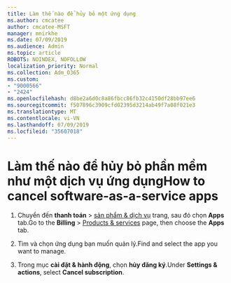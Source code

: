 ```yaml
---
title: Làm thế nào để hủy bỏ một ứng dụng
ms.author: cmcatee
author: cmcatee-MSFT
manager: mnirkhe
ms.date: 07/09/2019
ms.audience: Admin
ms.topic: article
ROBOTS: NOINDEX, NOFOLLOW
localization_priority: Normal
ms.collection: Adm_O365
ms.custom:
- "9000566"
- "2424"
ms.openlocfilehash: d8be2a6d0c8a86fbcc86fb32c4150df28bb97ee6
ms.sourcegitcommit: f507896c3909cfd02395d3214ab49f7a08f021e3
ms.translationtype: MT
ms.contentlocale: vi-VN
ms.lasthandoff: 07/09/2019
ms.locfileid: "35607018"
---
```

# <a name="how-to-cancel-software-as-a-service-apps"></a><span data-ttu-id="7bb4e-102">Làm thế nào để hủy bỏ phần mềm như một dịch vụ ứng dụng</span><span class="sxs-lookup"><span data-stu-id="7bb4e-102">How to cancel software-as-a-service apps</span></span> 

1. <span data-ttu-id="7bb4e-103">Chuyển đến **thanh toán** > [sản phẩm & dịch vụ](https://go.microsoft.com/fwlink/p/?linkid=842054) trang, sau đó chọn **Apps** tab.</span><span class="sxs-lookup"><span data-stu-id="7bb4e-103">Go to the **Billing** > [Products & services](https://go.microsoft.com/fwlink/p/?linkid=842054) page, then choose the **Apps** tab.</span></span>

2. <span data-ttu-id="7bb4e-104">Tìm và chọn ứng dụng bạn muốn quản lý.</span><span class="sxs-lookup"><span data-stu-id="7bb4e-104">Find and select the app you want to manage.</span></span>

3. <span data-ttu-id="7bb4e-105">Trong mục **cài đặt & hành động**, chọn **hủy đăng ký**.</span><span class="sxs-lookup"><span data-stu-id="7bb4e-105">Under **Settings & actions**, select **Cancel subscription**.</span></span>